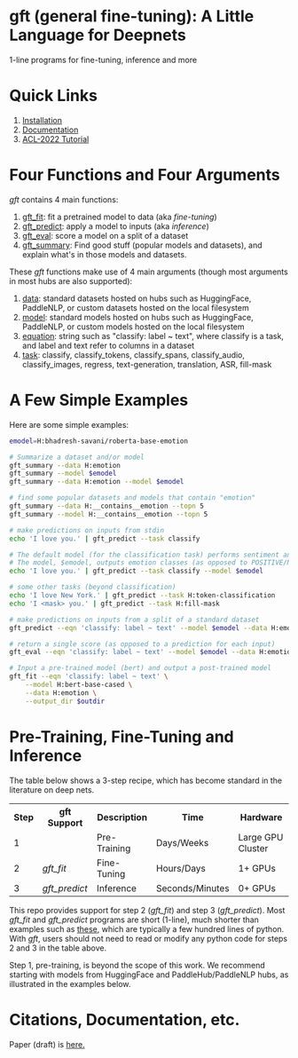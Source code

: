 # gft (general fine-tuning): A Little Language for Deepnets

1-line programs for fine-tuning, inference and more


<h1>Quick Links</h1>
<ol>
<li><a href="doc/sections/installation.md">Installation</a></li>
<li><a href="doc/README.md">Documentation</a></li>
<li><a href="https://github.com/kwchurch/ACL2022_deepnets_tutorial">ACL-2022 Tutorial</a></li>
</ol>

<h1>Four Functions and Four Arguments</h1>

<i>gft</i> contains 4 main functions:
<ol>
<li><a href="doc/sections/functions/gft_fit.md">gft_fit</a>: fit a pretrained model to data (aka <i>fine-tuning</i>)</li>
<li><a href="doc/sections/functions/gft_predict.md">gft_predict</a>: apply a model to inputs (aka <i>inference</i>)</li>
<li><a href="doc/sections/functions/gft_eval.md">gft_eval</a>: score a model on a split of a dataset</li>
<li><a href="doc/sections/functions/gft_summary.md">gft_summary</a>: Find good stuff (popular models and datasets), and explain what's in those models and datasets.</li>
</ol>

These <i>gft</i> functions make use of 4 main arguments (though most arguments in most hubs are also supported):

<ol>
<li><a href="doc/sections/arguments/data.md">data</a>: standard datasets hosted on hubs such as HuggingFace, PaddleNLP, or custom datasets hosted on the local filesystem </li>
<li><a href="doc/sections/arguments/model.md">model</a>: standard models hosted on hubs such as HuggingFace, PaddleNLP, or custom models hosted on the local filesystem </li>
<li><a href="doc/sections/arguments/eqn.md">equation</a>: string such as "classify: label ~ text", where classify is a task, and label and text refer to columns in a dataset </li>
<li><a href="doc/sections/arguments/task.md">task</a>: classify, classify_tokens, classify_spans, classify_audio, classify_images, regress, text-generation, translation, ASR, fill-mask</li>
</ol>

<h1>A Few Simple Examples</h1>

Here are some simple examples:

```sh
emodel=H:bhadresh-savani/roberta-base-emotion

# Summarize a dataset and/or model
gft_summary --data H:emotion
gft_summary --model $emodel
gft_summary --data H:emotion --model $emodel

# find some popular datasets and models that contain "emotion"
gft_summary --data H:__contains__emotion --topn 5
gft_summary --model H:__contains__emotion --topn 5

# make predictions on inputs from stdin
echo 'I love you.' | gft_predict --task classify

# The default model (for the classification task) performs sentiment analysis
# The model, $emodel, outputs emotion classes (as opposed to POSITIVE/NEGATIVE)
echo 'I love you.' | gft_predict --task classify --model $emodel

# some other tasks (beyond classification)
echo 'I love New York.' | gft_predict --task H:token-classification
echo 'I <mask> you.' | gft_predict --task H:fill-mask

# make predictions on inputs from a split of a standard dataset
gft_predict --eqn 'classify: label ~ text' --model $emodel --data H:emotion --split test

# return a single score (as opposed to a prediction for each input)
gft_eval --eqn 'classify: label ~ text' --model $emodel --data H:emotion --split test

# Input a pre-trained model (bert) and output a post-trained model
gft_fit --eqn 'classify: label ~ text' \
	--model H:bert-base-cased \
	--data H:emotion \
	--output_dir $outdir
```

<h1> Pre-Training, Fine-Tuning and Inference </h1>

The table below shows a 3-step recipe, which has become standard in the literature on deep nets.


<table>
<tr> <th> <b>Step</b> </th> 
     <th> <b>gft Support</b> </th> 
     <th> <b>Description</b> </th>
     <th> <b>Time</b>  </th>
     <th> <b>Hardware</b> </th> 
</tr>

<tr> <td> 1 </td> <td> </td> <td> Pre-Training </td> <td> Days/Weeks </td> <td> Large GPU Cluster </td> </tr>
<tr> <td> 2 </td> <td> <i>gft_fit</i> </td> <td> Fine-Tuning </td> <td> Hours/Days </td> <td> 1+ GPUs </td> </tr>
<tr> <td> 3 </td> <td> <i>gft_predict</i> </td> <td> Inference </td> <td> Seconds/Minutes </td> <td> 0+ GPUs </td> </tr>
</table>

This repo provides support for step 2 (<i>gft_fit</i>) and step 3
(<i>gft_predict</i>).  Most <i>gft_fit</i> and <i>gft_predict</i>
programs are short (1-line), much shorter than examples such as <a
href="https://github.com/huggingface/transformers/tree/master/examples">these</a>,
which are typically a few hundred lines of python.  With <i>gft</i>, users should not need to read or modify any python
code for steps 2 and 3 in the table above.

Step 1, pre-training, is beyond the scope of this work.  We recommend
starting with models from HuggingFace and PaddleHub/PaddleNLP hubs, as
illustrated in the examples below.

<h1>Citations, Documentation, etc.</h1>

Paper (draft) is <a href="https://github.com/kwchurch/ACL2022_deepnets_tutorial/blob/main/papers/1.pdf">here.</a>
